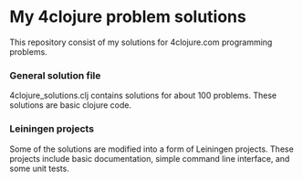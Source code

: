 My 4clojure problem solutions
=============================
This repository consist of my solutions for 4clojure.com programming problems. 

### General solution file
4clojure_solutions.clj contains solutions for about 100 problems. These solutions are basic clojure code.

### Leiningen projects
Some of the solutions are modified into a form of Leiningen projects. These projects include basic documentation, simple command line interface, and some unit tests.

